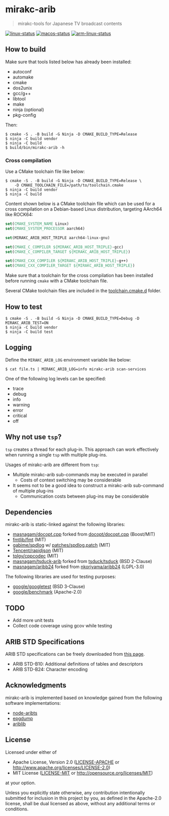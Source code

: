 # mirakc-arib

> mirakc-tools for Japanese TV broadcast contents

[![linux-status](https://github.com/masnagam/mirakc-arib/workflows/Linux/badge.svg)](https://github.com/masnagam/mirakc-arib/actions?workflow=Linux)
[![macos-status](https://github.com/masnagam/mirakc-arib/workflows/macOS/badge.svg)](https://github.com/masnagam/mirakc-arib/actions?workflow=macOS)
[![arm-linux-status](https://github.com/masnagam/mirakc-arib/workflows/ARM-Linux/badge.svg)](https://github.com/masnagam/mirakc-arib/actions?workflow=ARM-Linux)

## How to build

Make sure that tools listed below has already been installed:

* autoconf
* automake
* cmake
* dos2unix
* gcc/g++
* libtool
* make
* ninja (optional)
* pkg-config

Then:

```console
$ cmake -S . -B build -G Ninja -D CMAKE_BUILD_TYPE=Release
$ ninja -C build vendor
$ ninja -C build
$ build/bin/mirakc-arib -h
```

### Cross compilation

Use a CMake toolchain file like below:

```console
$ cmake -S . -B build -G Ninja -D CMAKE_BUILD_TYPE=Release \
    -D CMAKE_TOOLCHAIN_FILE=/path/to/toolchain.cmake
$ ninja -C build vendor
$ ninja -C build
```

Content shown below is a CMake toolchain file which can be used for a cross
compilation on a Debian-based Linux distribution, targeting AArch64 like ROCK64:

```cmake
set(CMAKE_SYSTEM_NAME Linux)
set(CMAKE_SYSTEM_PROCESSOR aarch64)

set(MIRAKC_ARIB_HOST_TRIPLE aarch64-linux-gnu)

set(CMAKE_C_COMPILER ${MIRAKC_ARIB_HOST_TRIPLE}-gcc)
set(CMAKE_C_COMPILER_TARGET ${MIRAKC_ARIB_HOST_TRIPLE})

set(CMAKE_CXX_COMPILER ${MIRAKC_ARIB_HOST_TRIPLE}-g++)
set(CMAKE_CXX_COMPILER_TARGET ${MIRAKC_ARIB_HOST_TRIPLE})
```

Make sure that a toolchain for the cross compilation has been installed before
running `cmake` with a CMake toolchain file.

Several CMake toolchain files are included in the
[toolchain.cmake.d](./toolchain.cmake.d) folder.

## How to test

```console
$ cmake -S . -B build -G Ninja -D CMAKE_BUILD_TYPE=Debug -D MIRAKC_ARIB_TEST=ON
$ ninja -C build vendor
$ ninja -C build test
```

## Logging

Define the `MIRAKC_ARIB_LOG` environment variable like below:

```console
$ cat file.ts | MIRAKC_ARIB_LOG=info mirakc-arib scan-services
```

One of the following log levels can be specified:

* trace
* debug
* info
* warning
* error
* critical
* off

## Why not use `tsp`?

`tsp` creates a thread for each plug-in.  This approach can work effectively
when running a single `tsp` with multiple plug-ins.

Usages of mirakc-arib are different from `tsp`:

* Multiple mirakc-arib sub-commands may be executed in parallel
  * Costs of context switching may be considerable
* It seems not to be a good idea to construct a mirakc-arib sub-command of
  multiple plug-ins
  * Communication costs between plug-ins may be considerable

## Dependencies

mirakc-arib is static-linked against the following libraries:

* [masnagam/docopt.cpp] forked from [docopt/docopt.cpp] (Boost/MIT)
* [fmtlib/fmt] (MIT)
* [gabime/spdlog] w/ [patches/spdlog.patch](./patches/spdlog.patch) (MIT)
* [Tencent/rapidjson] (MIT)
* [tplgy/cppcodec] (MIT)
* [masnagam/tsduck-arib] forked from [tsduck/tsduck] (BSD 2-Clause)
* [masnagam/aribb24] forked from [nkoriyama/aribb24] (LGPL-3.0)

The following libraries are used for testing purposes:

* [google/googletest] (BSD 3-Clause)
* [google/benchmark] (Apache-2.0)

## TODO

* Add more unit tests
* Collect code coverage using gcov while testing

## ARIB STD Specifications

ARIB STD specifications can be freely downloaded from
[this page](https://www.arib.or.jp/english/std_tr/broadcasting/sb_ej.html).

* ARIB STD-B10: Additional definitions of tables and descriptors
* ARIB STD-B24: Character encoding

## Acknowledgments

mirakc-arib is implemented based on knowledge gained from the following software
implementations:

* [node-aribts]
* [epgdump]
* [ariblib]

## License

Licensed under either of

* Apache License, Version 2.0
  ([LICENSE-APACHE] or http://www.apache.org/licenses/LICENSE-2.0)
* MIT License
  ([LICENSE-MIT] or http://opensource.org/licenses/MIT)

at your option.

Unless you explicitly state otherwise, any contribution intentionally submitted
for inclusion in this project by you, as defined in the Apache-2.0 license,
shall be dual licensed as above, without any additional terms or conditions.

[masnagam/docopt.cpp]: https://github.com/masnagam/docopt.cpp
[docopt/docopt.cpp]: https://github.com/docopt/docopt.cpp
[fmtlib/fmt]: https://github.com/fmtlib/fmt
[gabime/spdlog]: https://github.com/gabime/spdlog
[Tencent/rapidjson]: https://github.com/Tencent/rapidjson
[tplgy/cppcodec]: https://github.com/tplgy/cppcodec
[masnagam/tsduck-arib]: https://github.com/masnagam/tsduck-arib
[tsduck/tsduck]: https://github.com/tsduck/tsduck
[masnagam/aribb24]: https://github.com/masnagam/aribb24
[nkoriyama/aribb24]: https://github.com/nkoriyama/aribb24
[google/googletest]: https://github.com/google/googletest
[google/benchmark]: https://github.com/google/benchmark
[node-aribts]: https://github.com/rndomhack/node-aribts
[epgdump]: https://github.com/Piro77/epgdump
[ariblib]: https://github.com/youzaka/ariblib
[LICENSE-APACHE]: ./LICENSE-APACHE
[LICENSE-MIT]: ./LICENSE-MIT
